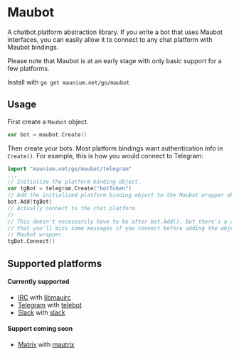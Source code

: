 # Maubot
A chatbot platform abstraction library. If you write a bot that uses Maubot interfaces,
you can easily allow it to connect to any chat platform with Maubot bindings.

Please note that Maubot is at an early stage with only basic support for a few platforms.

Install with `go get maunium.net/go/maubot`

## Usage
First create a `Maubot` object.
```go
var bot = maubot.Create()
```

Then create your bots. Most platform bindings want authentication info in `Create()`.
For example, this is how you would connect to Telegram:
```go
import "maunium.net/go/maubot/telegram"
...
// Initialize the platform binding object.
var tgBot = telegram.Create("botToken")
// Add the initialized platform binding object to the Maubot wrapper object.
bot.Add(tgBot)
// Actually connect to the chat platform.
//
// This doesn't necessarily have to be after bot.Add(), but there's a chance
// that you'll miss some messages if you connect before adding the object to the
// Maubot wrapper.
tgBot.Connect()
```

## Supported platforms
#### Currently supported
* [IRC](https://tools.ietf.org/html/rfc1459) with [libmauirc](https://maunium.net/go/libmauirc)
* [Telegram](https://telegram.org/) with [telebot](https://github.com/tucnak/telebot)
* [Slack](https://slack.com) with [slack](https://github.com/nlopes/slack)

#### Support coming soon
* [Matrix](https://matrix.org/) with [mautrix](https://maunium.net/go/mautrix)
